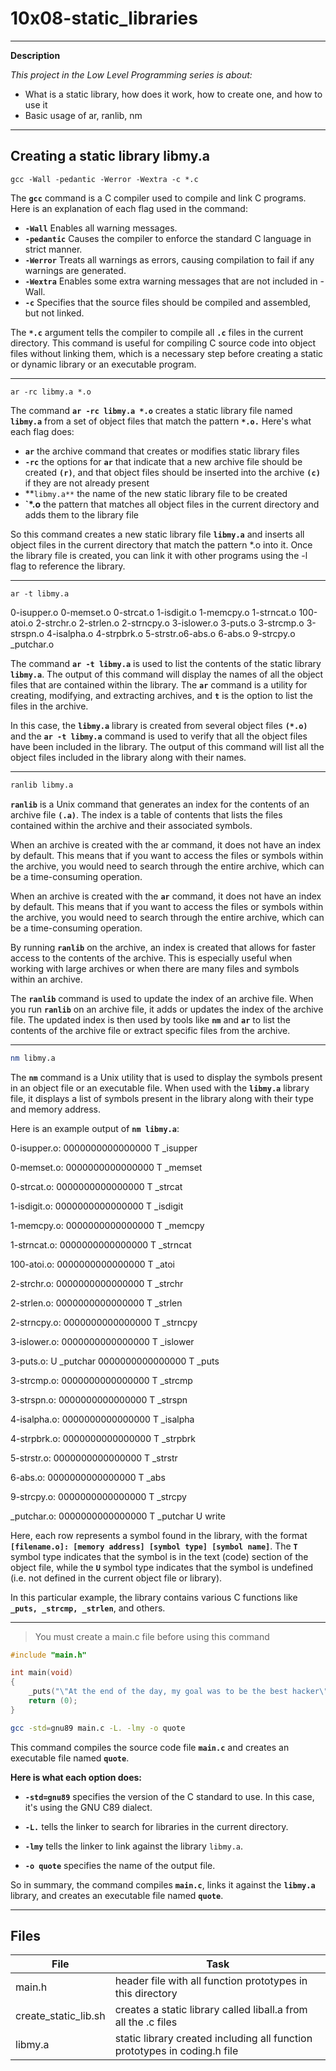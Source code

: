 # 10x08-static_libraries

____________________


**Description**

*This project in the Low Level Programming series is about:*

* What is a static library, how does it work, how to create one, and how to use it
* Basic usage of ar, ranlib, nm


________________________


## Creating a static library libmy.a

```bach
gcc -Wall -pedantic -Werror -Wextra -c *.c
```

The **`gcc`** command is a C compiler used to compile and link C programs. Here is an explanation of each flag used in the command:

* **`-Wall`** Enables all warning messages.
* **`-pedantic`** Causes the compiler to enforce the standard C language in strict manner.
* **`-Werror`** Treats all warnings as errors, causing compilation to fail if any warnings are generated.
* **`-Wextra`** Enables some extra warning messages that are not included in -Wall.
* **`-c`** Specifies that the source files should be compiled and assembled, but not linked.

The **`*.c`** argument tells the compiler to compile all **`.c`** files in the current directory. This command is useful for compiling C source code into object files without linking them, which is a necessary step before creating a static or dynamic library or an executable program.


____________________________________


```bach
ar -rc libmy.a *.o
```

The command **`ar -rc libmy.a *.o`** creates a static library file named **`libmy.a`** from a set of object files that match the pattern **`*.o.`** Here's what each flag does:

* **`ar`** the archive command that creates or modifies static library files
* **`-rc`** the options for **`ar`** that indicate that a new archive file should be created **`(r)`**, and that object files should be inserted into the archive **`(c)`** if they are not already present
* **`libmy.a**` the name of the new static library file to be created
* **`*.o** the pattern that matches all object files in the current directory and adds them to the library file

So this command creates a new static library file **`libmy.a`** and inserts all object files in the current directory that match the pattern *.o into it. Once the library file is created, you can link it with other programs using the -l flag to reference the library.


________________________________

```bach
ar -t libmy.a
```

0-isupper.o
0-memset.o
0-strcat.o
1-isdigit.o
1-memcpy.o
1-strncat.o
100-atoi.o
2-strchr.o
2-strlen.o
2-strncpy.o
3-islower.o
3-puts.o
3-strcmp.o
3-strspn.o
4-isalpha.o
4-strpbrk.o
5-strstr.o6-abs.o
6-abs.o
9-strcpy.o
\_putchar.o


The command **`ar -t libmy.a`** is used to list the contents of the static library **`libmy.a`**. The output of this command will display the names of all the object files that are contained within the library. The **`ar`** command is a utility for creating, modifying, and extracting archives, and **`t`** is the option to list the files in the archive.

In this case, the **`libmy.a`** library is created from several object files **`(*.o)`** and the **`ar -t libmy.a`** command is used to verify that all the object files have been included in the library. The output of this command will list all the object files included in the library along with their names.


________________________________


```bash
ranlib libmy.a
```

**`ranlib`** is a Unix command that generates an index for the contents of an archive file **`(.a)`**. The index is a table of contents that lists the files contained within the archive and their associated symbols.

When an archive is created with the ar command, it does not have an index by default. This means that if you want to access the files or symbols within the archive, you would need to search through the entire archive, which can be a time-consuming operation.

When an archive is created with the **`ar`** command, it does not have an index by default. This means that if you want to access the files or symbols within the archive, you would need to search through the entire archive, which can be a time-consuming operation.

By running **`ranlib`** on the archive, an index is created that allows for faster access to the contents of the archive. This is especially useful when working with large archives or when there are many files and symbols within an archive.

The **`ranlib`** command is used to update the index of an archive file. When you run **`ranlib`** on an archive file, it adds or updates the index of the archive file. The updated index is then used by tools like **`nm`** and **`ar`** to list the contents of the archive file or extract specific files from the archive.

____________________________________________


```bash
nm libmy.a
```

The **`nm`** command is a Unix utility that is used to display the symbols present in an object file or an executable file. When used with the **`libmy.a`** library file, it displays a list of symbols present in the library along with their type and memory address.

Here is an example output of **`nm libmy.a`**:

0-isupper.o:
0000000000000000 T _isupper

0-memset.o:
0000000000000000 T _memset

0-strcat.o:
0000000000000000 T _strcat

1-isdigit.o:
0000000000000000 T _isdigit

1-memcpy.o:
0000000000000000 T _memcpy

1-strncat.o:
0000000000000000 T _strncat

100-atoi.o:
0000000000000000 T _atoi

2-strchr.o:
0000000000000000 T _strchr

2-strlen.o:
0000000000000000 T _strlen

2-strncpy.o:
0000000000000000 T _strncpy

3-islower.o:
0000000000000000 T _islower

3-puts.o:
                 U _putchar
0000000000000000 T _puts

3-strcmp.o:
0000000000000000 T _strcmp

3-strspn.o:
0000000000000000 T _strspn

4-isalpha.o:
0000000000000000 T _isalpha

4-strpbrk.o:
0000000000000000 T _strpbrk

5-strstr.o:
0000000000000000 T _strstr

6-abs.o:
0000000000000000 T _abs

9-strcpy.o:
0000000000000000 T _strcpy

_putchar.o:
0000000000000000 T _putchar
                 U write


Here, each row represents a symbol found in the library, with the format **`[filename.o]: [memory address] [symbol type] [symbol name]`**. The **`T`** symbol type indicates that the symbol is in the text (code) section of the object file, while the **`U`** symbol type indicates that the symbol is undefined (i.e. not defined in the current object file or library).

In this particular example, the library contains various C functions like **`_puts, _strcmp, _strlen`**, and others.

_________________________________________


> You must create a main.c file before using this command

```c
#include "main.h"

int main(void)
{
    _puts("\"At the end of the day, my goal was to be the best hacker\"\n\t- Kevin Mitnick");
    return (0);
}
```

```bash
gcc -std=gnu89 main.c -L. -lmy -o quote
```

This command compiles the source code file **`main.c`** and creates an executable file named **`quote`**.

**Here is what each option does:**

* **`-std=gnu89`** specifies the version of the C standard to use. In this case, it's using the GNU C89 dialect.

* **`-L.`**  tells the linker to search for libraries in the current directory.

* **`-lmy`** tells the linker to link against the library `libmy.a`.

* **`-o quote`** specifies the name of the output file.


So in summary, the command compiles **`main.c`**, links it against the **`libmy.a`** library, and creates an executable file named **`quote`**.


_________________________________________


## Files

| File | Task |
|------|------|
| main.h | header file with all function prototypes in this directory |
| create_static_lib.sh | creates a static library called liball.a from all the .c files |
| libmy.a | static library created including all function prototypes in coding.h file |














